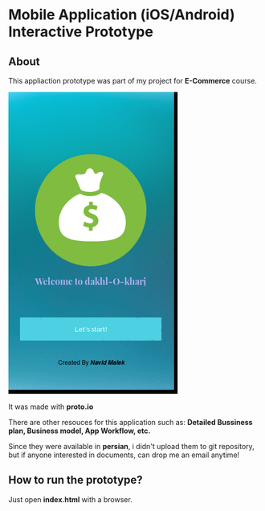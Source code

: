 # Mobile Application (iOS/Android) Interactive Prototype

## About

This appliaction prototype was part of my project for **E-Commerce** course.


![](preview.gif)


It was made with **proto.io**

There are other resouces for this application such as: **Detailed Bussiness plan, Business model, App Workflow, etc.**

Since they were available in **persian**, i didn't upload them to git repository, but if anyone interested in documents, can drop me an email anytime!

## How to run the prototype?

Just open **index.html** with a browser.




